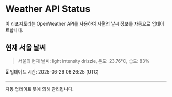 
# Weather API Status

이 리포지토리는 OpenWeather API를 사용하여 서울의 날씨 정보를 자동으로 업데이트합니다.

## 현재 서울 날씨
> 서울의 현재 날씨: light intensity drizzle, 온도: 23.76°C, 습도: 83%

⏳ 업데이트 시간: 2025-06-26 06:26:25 (UTC)

---
자동 업데이트 봇에 의해 관리됩니다.
